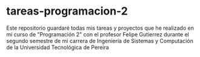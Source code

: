 # tareas-programacion-2
Este repositorio guardaré todas mis tareas y proyectos que he realizado en mi curso de "Programación 2" con el profesor Felipe Gutierrez durante el segundo semestre de mi carrera de Ingeniería de Sistemas y Computación de la Universidad Tecnológica de Pereira
